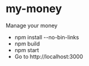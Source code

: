 # my-money
Manage your money 

- npm install --no-bin-links
- npm build
- npm start
- Go to http://localhost:3000


